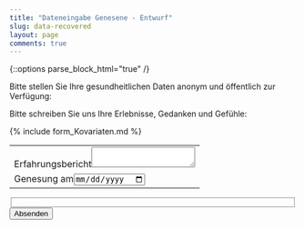 ```yaml
---
title: "Dateneingabe Genesene - Entwurf"
slug: data-recovered
layout: page
comments: true
---
```

{::options parse_block_html="true" /}

Bitte stellen Sie Ihre gesundheitlichen Daten anonym und öffentlich zur Verfügung:

Bitte schreiben Sie uns Ihre Erlebnisse, Gedanken und Gefühle:
<form class="js-form form draft" method="post" action="{{ site.staticman_data_url }}">
  <table>
  <input name="options[redirect]" type="hidden" value="https://gkappler.github.io/CausalCovid-19/">
  <tr><td colspan="2">
	<label>Erfahrungsbericht<textarea name="fields[message]"></textarea></label>
  </td></tr>
  <!-- e.g. "2016-01-02-this-is-a-post" -->
  <input name="options[slug]" type="hidden" value="{{ page.slug }}">
  {% include form_Kovariaten.md %}
  <tr><td colspan="2"><label>Genesung am<input name="fields[date_recovered]" type="date"></label></td></tr>
  </table>
  <fieldset>
  <div id="reCaptcha-{{ s }}" class="g-recaptcha" data-sitekey="{{ site.reCaptcha.siteKey }}"></div>
  </fieldset>
  <button class="button" type="submit">Absenden</button>
</form>
